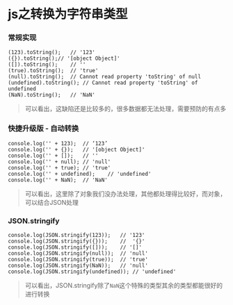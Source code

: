 <!--
 * @Description: js之转换为字符串类型
 * @Date: 2021-04-20 00:51:02
 * @LastEditors: phoebus
 * @LastEditTime: 2021-04-20 01:06:32
 * @tags: 类型转换
-->
# js之转换为字符串类型

### 常规实现

``` JS
(123).toString();	// '123'
({}).toString();// '[object Object]'
([]).toString();	// ''
(true).toString();	// 'true'
(null).toString();	// Cannot read property 'toString' of null
(undefined).toString();	// Cannot read property 'toString' of undefined
(NaN).toString();	// 'NaN'
```

> 可以看出，这缺陷还是比较多的，很多数据都无法处理，需要预防的有点多

### 快捷升级版 - 自动转换

``` JS
console.log('' + 123);	// ‘123’	
console.log('' + {});	// '[object Object]'	
console.log('' + []);	// ''	
console.log('' + null);	// 'null'	
console.log('' + true);	// 'true'	
console.log('' + undefined);	// 'undefined'	
console.log('' + NaN);	// 'NaN'	
```

> 可以看出，这里除了对象我们没办法处理，其他都处理得比较好，而对象，可以结合JSON处理

### JSON.stringify

``` JS
console.log(JSON.stringify(123));	// '123'
console.log(JSON.stringify({}));	//	'{}' 
console.log(JSON.stringify([]));	// '[]'
console.log(JSON.stringify(null));	// 'null'
console.log(JSON.stringify(true));	// 'true'
console.log(JSON.stringify(NaN));	// 'null'
console.log(JSON.stringify(undefined));	// 'undefined'
```

> 可以看出，JSON.stringify除了`NaN`这个特殊的类型其余的类型都能很好的进行转换
